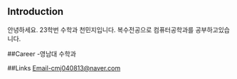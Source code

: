 ## Introduction
안녕하세요. 23학번 수학과 천민지입니다. 복수전공으로 컴퓨터공학과를 공부하고있습니다.

##Career
-영남대 수학과

##Links
Email-cmj040813@naver.com

##
